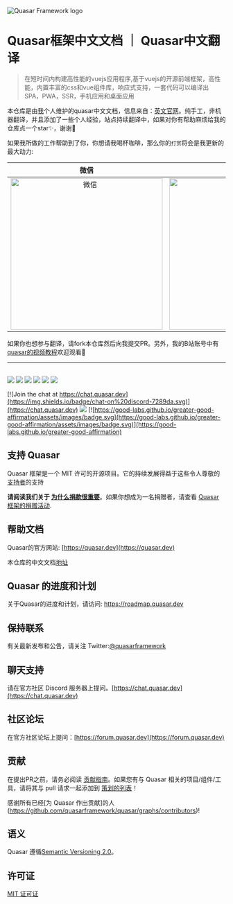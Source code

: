 ![Quasar Framework logo](https://cdn.quasar.dev/logo-v2/header.png)

# Quasar框架中文文档 ｜ Quasar中文翻译

> 在短时间内构建高性能的vuejs应用程序,基于vuejs的开源前端框架，高性能，内置丰富的css和vue组件库，响应式支持，一套代码可以编译出SPA，PWA，SSR，手机应用和桌面应用

本仓库是由[我](https://github.com/dongwa)个人维护的quasar中文文档，信息来自：[英文官网](https://quasar.dev)。纯手工，非机器翻译，并且添加了一些个人经验，站点持续翻译中，如果对你有帮助麻烦给我的仓库点一个star✨，谢谢🙏

如果我所做的工作帮助到了你，你想请我喝杯咖啡，那么你的`打赏`将会是我更新的最大动力:

|微信 |支付宝|
| :-: | :-: |
|<img style="width:350px" src="http://tva1.sinaimg.cn/large/0080GS1wly1h4iirq80h6j30ep0f7mzf.jpg" alt="微信" />|<img style="width:350px" src="http://tva1.sinaimg.cn/large/0080GS1wly1h4iisk6y7vj30jf0k9wgn.jpg" alt="支付宝" />|

如果你也想参与翻译，请fork本仓库然后向我提交PR。另外，我的B站账号中有[quasar的视频教程](https://www.bilibili.com/video/BV1pA4y197Zc)欢迎观看👏
<br>
<hr>
<br>

<img src="https://img.shields.io/npm/v/quasar?label=quasar">
<img src="https://img.shields.io/npm/v/%40quasar/app?label=@quasar/app">
<img src="https://img.shields.io/npm/v/%40quasar/cli?label=@quasar/cli">
<img src="https://img.shields.io/npm/v/%40quasar/extras.svg?label=@quasar/extras">
<img src="https://img.shields.io/npm/v/%40quasar/icongenie.svg?label=@quasar/icongenie">
<img src="https://img.shields.io/npm/v/%40quasar/vite-plugin.svg?label=@quasar/vite-plugin">


[![Join the chat at https://chat.quasar.dev](https://img.shields.io/badge/chat-on%20discord-7289da.svg)](https://chat.quasar.dev)
<a href="https://forum.quasar.dev" target="_blank"><img src="https://img.shields.io/badge/community-forum-brightgreen.svg"></a>
[![https://good-labs.github.io/greater-good-affirmation/assets/images/badge.svg](https://good-labs.github.io/greater-good-affirmation/assets/images/badge.svg)](https://good-labs.github.io/greater-good-affirmation)


## 支持 Quasar
 Quasar 框架是一个 MIT 许可的开源项目。它的持续发展得益于这些令人尊敬的[支持者](https://github.com/rstoenescu/quasar-framework/blob/dev/backers.md)的支持

**请阅读我们关于 [为什么捐款很重要](https://quasar.dev/why-donate)**。如果你想成为一名捐赠者，请查看 [Quasar 框架的捐赠活动](https://donate.quasar.dev).

## 帮助文档

Quasar的官方网站: [https://quasar.dev](https://quasar.dev)

本仓库的中文文档[地址](https://quasar-docs-cn.vercel.app/)

## Quasar 的进度和计划

关于Quasar的进度和计划，请访问: https://roadmap.quasar.dev

## 保持联系

有关最新发布和公告，请关注 Twitter:[@quasarframework](https://twitter.com/quasarframework)

## 聊天支持

请在官方社区 Discord 服务器上提问。[https://chat.quasar.dev](https://chat.quasar.dev)

## 社区论坛

在官方社区论坛上提问：[https://forum.quasar.dev](https://forum.quasar.dev)

## 贡献

在提出PR之前，请务必阅读 [贡献指南](./CONTRIBUTING.md)。如果您有与 Quasar 相关的项目/组件/工具，请将其与 pull 请求一起添加到 [策划的列表](https://github.com/quasarframework/quasar-awesome)！

感谢所有已经[为 Quasar 作出贡献]的人(https://github.com/quasarframework/quasar/graphs/contributors)!

## 语义
Quasar 遵循[Semantic Versioning 2.0](https://semver.org/)。

## 许可证

[MIT 证可证](http://en.wikipedia.org/wiki/MIT_License)
